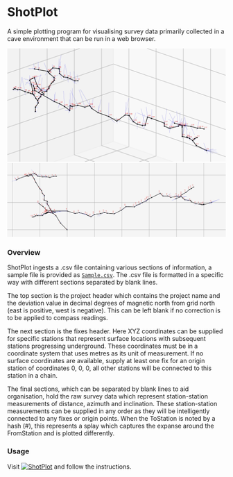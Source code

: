 # ShotPlot
A simple plotting program for visualising survey data primarily collected in a cave environment that can be run in a web browser.

![Img](https://github.com/EdwardALockhart/ShotPlot/blob/main/Images/3D.jpeg)
![Img](https://github.com/EdwardALockhart/ShotPlot/blob/main/Images/TopDown.jpeg)


### Overview

ShotPlot ingests a .csv file containing various sections of information, a sample file is provided as [```Sample.csv```](https://github.com/EdwardALockhart/ShotPlot/raw/main/Files/Sample.csv). The .csv file is formatted in a specific way with different sections separated by blank lines.

The top section is the project header which contains the project name and the deviation value in decimal degrees of magnetic north from grid north (east is positive, west is negative). This can be left blank if no correction is to be applied to compass readings.

The next section is the fixes header. Here XYZ coordinates can be supplied for specific stations that represent surface locations with subsequent stations progressing underground. These coordinates must be in a coordinate system that uses metres as its unit of measurement. If no surface coordinates are available, supply at least one fix for an origin station of coordinates 0, 0, 0, all other stations will be connected to this station in a chain.

The final sections, which can be separated by blank lines to aid organisation, hold the raw survey data which represent station-station measurements of distance, azimuth and inclination. These station-station measurements can be supplied in any order as they will be intelligently connected to any fixes or origin points. When the ToStation is noted by a hash (#), this represents a splay which captures the expanse around the FromStation and is plotted differently.

### Usage
Visit [![ShotPlot](https://colab.research.google.com/assets/colab-badge.svg)](https://colab.research.google.com/github/EdwardALockhart/ShotPlot/blob/main/Files/ShotPlot.ipynb) and follow the instructions.
